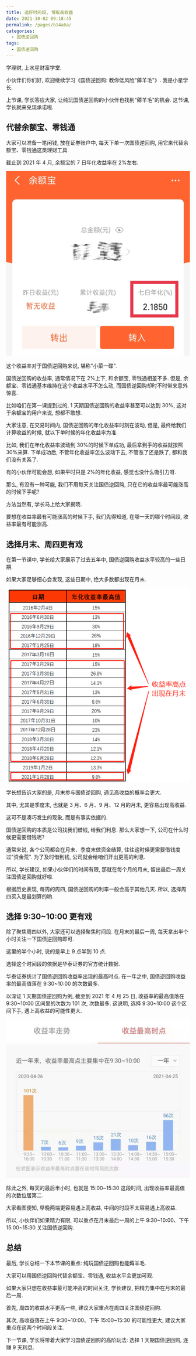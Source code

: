 ```yaml
---
title: 选好时间段, 博取高收益
date: 2021-10-02 09:18:45
permalink: /pages/b14a6a/
categories:
  - 国债逆回购
tags:
  - 国债逆回购
---
```


学理财, 上水星财富学堂.

小伙伴们你们好, 欢迎继续学习《国债逆回购: 教你低风险"薅羊毛"》. 我是小星学长.

上节课, 学长答应大家, 让纯玩国债逆回购的小伙伴也找到"薅羊毛"的机会. 这节课, 学长就来兑现承诺啦.

## 代替余额宝、零钱通

大家可以准备一笔闲钱, 放在证券账户中, 每天下单一次国债逆回购, 用它来代替余额宝、零钱通这类理财工具

截止到 2021 年 4 月, 余额宝的 7 日年化收益率在 2%左右.

![](../.vuepress/public/img/T-bond/004.png)

这个收益率对于国债逆回购来说, 堪称"小菜一碟".

国债逆回购的收益率, 通常情况下在 2%上下, 和余额宝, 零钱通相差不多. 但是, 余额宝、零钱通基本维持在这个收益水平不怎么动, 而国债逆回购却时不时带来意外惊喜.

比如咱们在第一课提到过的, 1 天期国债逆回购的收益率甚至可以达到 30%, 这对于余额宝的用户来说, 想都不敢想.

大家注意, 在交易时间内, 国债逆回购的年化收益率时刻在波动, 但是, 最终给我们计算收益的时候, 就以下单时候的年化收益率为准.

比如, 我们在年化收益率波动到 30%的时候下单成功, 最后拿到手的收益就按照 30%来算. 下单成功后, 不管年化收益率怎么波动下去, 不管涨了还是跌了, 都和我们没有关系了.

有的小伙伴可能会想, 如果平时只是 2%的年化收益, 感觉也没什么吸引力呀.

那么, 有没有一种可能, 我们不用每天关注国债逆回购, 只在它的收益率最可能涨高的时候下手呢?

方法当然有, 学长马上给大家揭晓.

要想在收益率最有可能涨高的时候下手, 我们先得知道, 在哪一天的哪个时间段, 收益率最有可能涨高.

## 选择月末、周四更有戏

在第一节课中, 学长给大家展示了过去五年中, 国债逆回购收益水平较高的一些日期.

如果大家足够细心会发现, 这些日期中, 绝大多数都出现在月末.

![](../.vuepress/public/img/T-bond/005.png)

学长想告诉大家的是, 月末参与国债逆回购, 遇见高收益的概率会更大.

其中, 尤其是季度末, 也就是 3 月、6 月、9 月、12 月的月未, 更容易出现高收益.

这可不是凑巧发生的现象, 而是有事实依据的.

国债逆回购的本质是公司找我们借钱, 给我们利息. 那么大家想一下, 公司在什么时候更需要借钱呢?

通常来说, 各个公司都会在月末、季度末做资金结算, 往往这时候更需要借钱度过"资金荒". 为了及时借到钱, 公司就会给咱们开出更高的利息.

所以, 学长建议, 如果小伙伴们的时间有限, 那就在每个月的月末, 留出最后一周关注国债逆回购就好啦.

根据历史表现, 每周的周四, 国债逆回购的利率一般会高于其他几天. 所以, 选择周四买入是最划算的哟.

## 选择 9:30~10:00 更有戏

除了聚焦周四以外, 大家还可以选择聚焦时间段. 在月末的最后一周, 每天拿出半个小时关注一下国债逆回购即可.

这里的半个小时, 说的是早上 9 点半到 10 点.

选择这个时间段的依据是华泰证券的官方统计数据.

华泰证券统计了国债逆回购收益率出现的最高时点. 在一年之中, 国债逆回购收益率的最高值落在 9:30~10:00 的次数最多.

以深证 1 天期国债逆回购为例, 截至到 2021 年 4 月 25 日, 收益率的最高值落在 9:30~10:00 区间里的次数为 101 次, 次数最多. 这说明, 选择 9:30~10:00 这个区间下手, 遇上高收益的可能性更大.

![](../.vuepress/public/img/T-bond/006.png)

除此之外, 每天的最后半小时, 也就是 15:00~15:30 这段时间, 出现收益率最高值的次数位居第二.

大家看图便知, 早晚两端更容易遇上高收益, 中间的时段不太容易遇上高收益.

所以, 小伙伴们如果精力有限, 可以重点在月末最后一周的上午 9:30~10:00、下午 15:00~15:30 关注国债逆回购.

## 总结

最后, 学长总结一下本节课的重点: 纯玩国债逆回购也能薅羊毛.

大家可以用国债逆回购代替余额宝、零钱通, 收益水平会更加可观.

如果大家只想在收益率最可能冲高的时间关注, 学长建议, 把精力集中在月末的最后一周.

首先, 周四的收益水平更高一些, 建议大家重点在周四关注国债逆回购.

其次, 高收益落在上午 9:30~10:00、下午 15:00~15:30 的可能性更大, 建议大家重点在这两个时间段关注.

下一节课, 学长将带着大家学习国债逆回购的高阶玩法: 选择 1 天期国债逆回购, 连赚 9 天利息.
